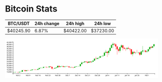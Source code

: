 # Bitcoin Stats

BTC/USDT|24h change|24h high|24h low|
|---|---|---|---|
|$40245.90|6.87%|$40422.00|$37230.00|

<img src="./chart.svg">
